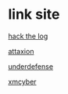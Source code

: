 # link site

[ hack the log ](https://hackthelogs.com)


[ attaxion ](https://attaxion.com)

[ underdefense ](https://underdefense.com)

[ xmcyber ](https://xmcyber.com)
